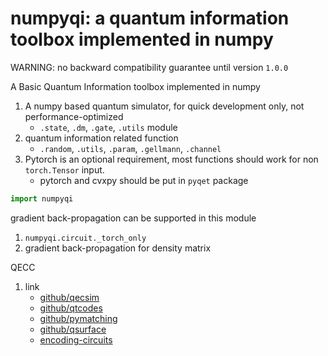 # numpyqi: a quantum information toolbox implemented in numpy

WARNING: no backward compatibility guarantee until version `1.0.0`

A Basic Quantum Information toolbox implemented in numpy

1. A numpy based quantum simulator, for quick development only, not performance-optimized
   * `.state`, `.dm`, `.gate`, `.utils` module
2. quantum information related function
   * `.random`, `.utils`, `.param`, `.gellmann`, `.channel`
3. Pytorch is an optional requirement, most functions should work for non `torch.Tensor` input.
   * pytorch and cvxpy  should be put in `pyqet` package

```python
import numpyqi
```

gradient back-propagation can be supported in this module

1. `numpyqi.circuit._torch_only`
2. gradient back-propagation for density matrix

QECC

1. link
   * [github/qecsim](https://github.com/qecsim/qecsim)
   * [github/qtcodes](https://github.com/yaleqc/qtcodes)
   * [github/pymatching](https://github.com/oscarhiggott/PyMatching)
   * [github/qsurface](https://github.com/watermarkhu/qsurface)
   * [encoding-circuits](https://markus-grassl.de/QECC/circuits/index.html)
